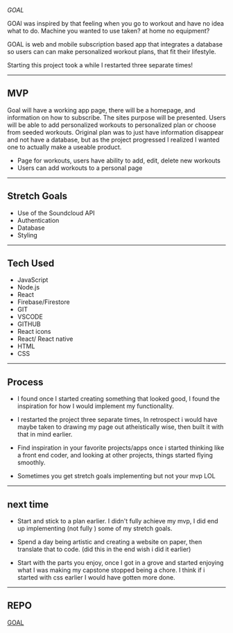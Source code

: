 _GOAL_

GOAl was inspired by that feeling when you go to workout and have no idea what to do. Machine you wanted to use taken? at home no equipment? 

GOAL is web and mobile subscription based app that integrates a database so users can can make personalized workout plans, that fit their lifestyle.

Starting this project took a while I restarted three separate times!

____________________________________________________


## MVP


Goal will have a working app page, there will be a homepage, and information on how to subscribe. The sites purpose will be presented. Users will be able to add personalized workouts to personalized plan or choose from seeded workouts.
Original plan was to just have information disappear and not have a database, but as the project progressed I realized I wanted one to actually make a useable product.

* Page for workouts, users have ability to add, edit, delete new workouts
* Users can add workouts to a personal page

____________________________________________________

## Stretch Goals

* Use of the Soundcloud API
* Authentication 
* Database
* Styling 

____________________________________________________


## Tech Used

* JavaScript
* Node.js
* React
* Firebase/Firestore
* GIT
* VSCODE
* GITHUB
* React icons
* React/ React native
* HTML
* CSS

____________________________________________________

## Process 

* I found once I started creating something that looked good, I found the inspiration for how I would implement my functionality.

* I restarted the project three separate times, In retrospect i would have maybe taken to drawing my page out atheistically wise, then built it with that in mind earlier.

* Find inspiration in your favorite projects/apps
once i started thinking like a front end coder, and looking at other projects, things started flying smoothly.

* Sometimes you get stretch goals implementing but not your mvp LOL

____________________________________________________

## next time

* Start and stick to a plan earlier. I didn't fully achieve my mvp, I did end up implementing (not fully ) some of my stretch goals.

* Spend a day being artistic and creating a website on paper, then translate that to code. (did this in the end wish i did it earlier)

* Start with the parts you enjoy, once I got in a grove and started enjoying what I was making my capstone stopped being a chore. I think if i started with css earlier I would have gotten more done.


____________________________________________________

## REPO

[GOAL](https://github.com/Coltthatcher/capstone)